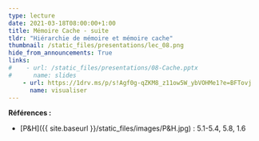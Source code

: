 ```yaml
---
type: lecture
date: 2021-03-18T08:00:00+1:00
title: Mémoire Cache - suite
tldr: "Hiérarchie de mémoire et mémoire cache"
thumbnail: /static_files/presentations/lec_08.png
hide_from_announcements: True
links:
#    - url: /static_files/presentations/08-Cache.pptx
#      name: slides
    - url: https://1drv.ms/p/s!Agf0g-qZKM8_z11ow5W_ybVOHMe1?e=BFTovj
      name: visualiser
---
```

**Références :**
- [P&H]({{ site.baseurl }}/static_files/images/P&H.jpg) : 5.1-5.4, 5.8, 1.6
